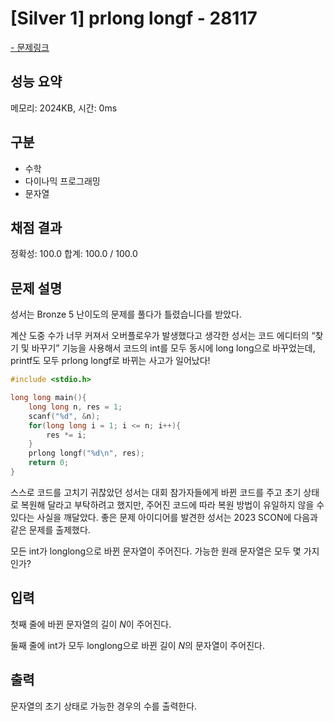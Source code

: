 # [Silver 1] prlong longf - 28117

<a href="https://www.acmicpc.net/problem/28117">- 문제링크</a>

## 성능 요약

메모리: 2024KB, 시간: 0ms

## 구분

- 수학
- 다이나믹 프로그래밍
- 문자열

## 채점 결과

정확성: 100.0
합계: 100.0 / 100.0

## 문제 설명

성서는 Bronze 5 난이도의 문제를 풀다가 틀렸습니다를 받았다.

계산 도중 수가 너무 커져서 오버플로우가 발생했다고 생각한 성서는 코드 에디터의 “찾기 및 바꾸기” 기능을 사용해서 코드의 int를 모두 동시에 long long으로 바꾸었는데, printf도 모두 prlong longf로 바뀌는 사고가 일어났다!

```cpp
#include <stdio.h>

long long main(){
    long long n, res = 1;
    scanf("%d", &n);
    for(long long i = 1; i <= n; i++){
        res *= i;
    }
    prlong longf("%d\n", res);
    return 0;
}
```
스스로 코드를 고치기 귀찮았던 성서는 대회 참가자들에게 바뀐 코드를 주고 초기 상태로 복원해 달라고 부탁하려고 했지만, 주어진 코드에 따라 복원 방법이 유일하지 않을 수 있다는 사실을 깨달았다. 좋은 문제 아이디어를 발견한 성서는 2023 SCON에 다음과 같은 문제를 출제했다.

모든 int가 longlong으로 바뀐 문자열이 주어진다. 가능한 원래 문자열은 모두 몇 가지인가?

## 입력

첫째 줄에 바뀐 문자열의 길이 $N$이 주어진다.

둘째 줄에 int가 모두 longlong으로 바뀐 길이 $N$의 문자열이 주어진다.

## 출력

문자열의 초기 상태로 가능한 경우의 수를 출력한다.
